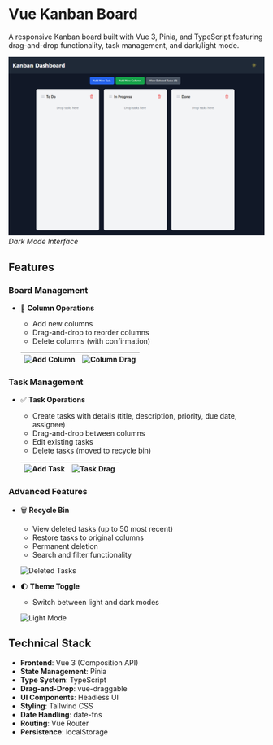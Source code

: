# Vue Kanban Board

A responsive Kanban board built with Vue 3, Pinia, and TypeScript featuring drag-and-drop functionality, task management, and dark/light mode.

![Kanban Dashboard](./src/assets/KanbanDashboard.png)
*Dark Mode Interface*

## Features

### Board Management
- 📌 **Column Operations**
  - Add new columns
  - Drag-and-drop to reorder columns
  - Delete columns (with confirmation)
  
  ![Add Column](AddColumn.png) | ![Column Drag](columnDrag.png)
  --- | ---

### Task Management
- ✅ **Task Operations**
  - Create tasks with details (title, description, priority, due date, assignee)
  - Drag-and-drop between columns
  - Edit existing tasks
  - Delete tasks (moved to recycle bin)
  
  ![Add Task](AddTask.png) | ![Task Drag](TaskDrag.png)
  --- | ---

### Advanced Features
- 🗑️ **Recycle Bin**
  - View deleted tasks (up to 50 most recent)
  - Restore tasks to original columns
  - Permanent deletion
  - Search and filter functionality
  
  ![Deleted Tasks](DeletedTasks.png)

- 🌓 **Theme Toggle**
  - Switch between light and dark modes
  
  ![Light Mode](KanbanDashboard_Light.png)

## Technical Stack

- **Frontend**: Vue 3 (Composition API)
- **State Management**: Pinia
- **Type System**: TypeScript
- **Drag-and-Drop**: vue-draggable
- **UI Components**: Headless UI
- **Styling**: Tailwind CSS
- **Date Handling**: date-fns
- **Routing**: Vue Router
- **Persistence**: localStorage